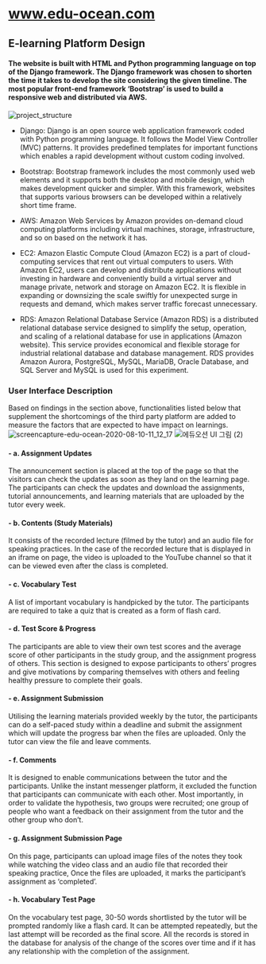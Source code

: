 # www.edu-ocean.com
## E-learning Platform Design

#### The website is built with HTML and Python programming language on top of the Django framework. The Django framework was chosen to shorten the time it takes to develop the site considering the given timeline. The most popular front-end framework ‘Bootstrap’ is used to build a responsive web and distributed via AWS. 
![project_structure](https://user-images.githubusercontent.com/63055047/89772571-21162500-dafa-11ea-818e-be91a226c1be.png)

- Django: Django is an open source web application framework coded with Python programming language. It follows the Model View Controller (MVC) patterns. It provides predefined templates for important functions which enables a rapid development without custom coding involved. 

- Bootstrap: Bootstrap framework includes the most commonly used web elements and it supports both the desktop and mobile design, which makes development quicker and simpler. With this framework, websites that supports various browsers can be developed within a relatively short time frame. 

- AWS: Amazon Web Services by Amazon provides on-demand cloud computing platforms including virtual machines, storage, infrastructure, and so on based on the network it has.

- EC2: Amazon Elastic Compute Cloud (Amazon EC2) is a part of cloud-computing services that rent out virtual computers to users. With Amazon EC2, users can develop and distribute applications without investing in hardware and conveniently build a virtual server and manage private, network and storage on Amazon EC2. It is flexible in expanding or downsizing the scale swiftly for unexpected surge in requests and demand, which makes server traffic forecast unnecessary.

- RDS: Amazon Relational Database Service (Amazon RDS) is a distributed relational database service designed to simplify the setup, operation, and scaling of a relational database for use in applications (Amazon website). This service provides economical and flexible storage for industrial relational database and database management. RDS provides Amazon Aurora, PostgreSQL, MySQL, MariaDB, Oracle Database, and SQL Server and MySQL is used for this experiment.

### User Interface Description

Based on findings in the section above, functionalities listed below that supplement the shortcomings of the third party platform are added to measure the factors that are expected to have impact on learnings. 
![screencapture-edu-ocean-2020-08-10-11_12_17](https://user-images.githubusercontent.com/63055047/89772737-781bfa00-dafa-11ea-97c4-04da6d1ad854.png)
![에듀오션 UI 그림 (2)](https://user-images.githubusercontent.com/63055047/89772300-b2d16280-daf9-11ea-945d-d25432586523.png)
#### - a. Assignment Updates  
The announcement section is placed at the top of the page so that the visitors can check the updates as soon as they land on the learning page. The participants can check the updates and download the assignments, tutorial announcements, and learning materials that are uploaded by the tutor every week.

#### - b. Contents (Study Materials)  
It consists of the recorded lecture (filmed by the tutor) and an audio file for speaking practices. In the case of the recorded lecture that is displayed in an iframe on page, the video is uploaded to the YouTube channel so that it can be viewed even after the class is completed.

#### - c. Vocabulary Test  
A list of important vocabulary is handpicked by the tutor. The participants are required to take a quiz that is created as a form of flash card. 

#### - d. Test Score & Progress  
The participants are able to view their own test scores and the average score of other participants in the study group, and the assignment progress of others. This section is designed to expose participants to others’ progres and give motivations by comparing themselves with others and feeling healthy pressure to complete their goals.

#### - e. Assignment Submission  
Utilising the learning materials provided weekly by the tutor, the participants can do a self-paced study within a deadline and submit the assignment which will update the progress bar when the files are uploaded. Only the tutor can view the file and leave comments.

#### - f. Comments  
It is designed to enable communications between the tutor and the participants. Unlike the instant messenger platform, it excluded the function that participants can communicate with each other. Most importantly, in order to validate the hypothesis, two groups were recruited; one group of people who want a feedback on their assignment from the tutor and the other group who don’t.

#### - g. Assignment Submission Page  
On this page, participants can upload image files of the notes they took while watching the video class and an audio file that recorded their speaking practice, Once the files are uploaded, it marks the participant’s assignment as ‘completed’.  

#### - h. Vocabulary Test Page  
On the vocabulary test page, 30-50 words shortlisted by the tutor will be prompted randomly like a flash card. It can be attempted repeatedly, but the last attempt will be recorded as the final score. All the records is stored in the database for analysis of the change of the scores over time and if it has any relationship with the completion of the assignment.
